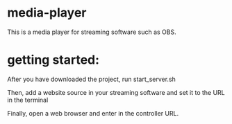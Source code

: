 # media-player

This is a media player for streaming software such as OBS.


# getting started:

After you have downloaded the project, run start_server.sh

Then, add a website source in your streaming software and set it to the URL in the terminal

Finally, open a web browser and enter in the controller URL.
